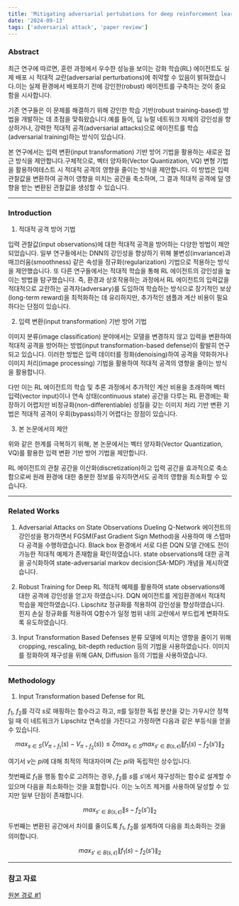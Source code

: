 ```yaml
---
title: 'Mitigating adversarial pertubations for deep reinforcement learning via vector quantization'
date: '2024-09-13'
tags: ['adversarial attack', 'paper review']
---
```


### Abstract

최근 연구에 따르면, 훈련 과정에서 우수한 성능을 보이는 강화 학습(RL) 에이전트도 실제 배포 시 적대적 교란(adversarial perturbations)에 취약할 수 있음이 밝혀졌습니다.이는 실제 환경에서 배포하기 전에 강인한(robust) 에이전트를 구축하는 것이 중요함을 시사합니다.

기존 연구들은 이 문제를 해결하기 위해 강인한 학습 기반(robust training-based) 방법을 개발하는 데 초점을 맞춰왔습니다.예를 들어, 딥 뉴럴 네트워크 자체의 강인성을 향상하거나, 강력한 적대적 공격(adversarial attacks)으로 에이전트를 학습(adversarial training)하는 방식이 있습니다.

본 연구에서는 입력 변환(input transformation) 기반 방어 기법을 활용하는 새로운 접근 방식을 제안합니다.구체적으로, 벡터 양자화(Vector Quantization, VQ) 변형 기법을 활용하여테스트 시 적대적 공격의 영향을 줄이는 방식을 제안합니다. 이 방법은 입력 관찰값을 변환하여 공격이 영향을 미치는 공간을 축소하며, 그 결과 적대적 공격에 덜 영향을 받는 변환된 관찰값을 생성할 수 있습니다.

---

### Introduction

1. 적대적 공격 방어 기법

입력 관찰값(input observations)에 대한 적대적 공격을 방어하는 다양한 방법이 제안되었습니다. 일부 연구들에서는 DNN의 강인성을 향상하기 위해 불변성(invariance)과 매끄러움(smoothness) 같은 속성을 정규화(regularization) 기법으로 적용하는 방식을 제안했습니다. 또 다른 연구들에서는 적대적 학습을 통해 RL 에이전트의 강인성을 높이는 방법을 탐구했습니다. 즉, 환경과 상호작용하는 과정에서 RL 에이전트의 입력값을 적대적으로 교란하는 공격자(adversary)를 도입하여 학습하는 방식으로 장기적인 보상(long-term reward)을 최적화하는 데 유리하지만, 추가적인 샘플과 계산 비용이 필요하다는 단점이 있습니다.

2. 입력 변환(input transformation) 기반 방어 기법

이미지 분류(image classification) 분야에서는 모델을 변경하지 않고 입력을 변환하여 적대적 공격을 방어하는 방법(input transformation-based defense)이 활발히 연구되고 있습니다. 이러한 방법은 입력 데이터를 정화(denoising)하여 공격을 약화하거나 이미지 처리(image processing) 기법을 활용하여 적대적 공격의 영향을 줄이는 방식을 활용합니다.

다만 이는 RL 에이전트의 학습 및 추론 과정에서 추가적인 계산 비용을 초래하며 벡터 입력(vector input)이나 연속 상태(continuous state) 공간을 다루는 RL 환경에는 확장하기 어렵지만 비정규화(non-differentiable) 성질을 갖는 이미지 처리 기반 변환 기법은 적대적 공격이 우회(bypass)하기 어렵다는 장점이 있습니다.

3. 본 논문에서의 제안

위와 같은 한계를 극복하기 위해, 본 논문에서는 벡터 양자화(Vector Quantization, VQ)를 활용한 입력 변환 기반 방어 기법을 제안합니다.

RL 에이전트의 관찰 공간을 이산화(discretization)하고 입력 공간을 효과적으로 축소함으로써 원래 환경에 대한 충분한 정보를 유지하면서도 공격의 영향을 최소화할 수 있습니다.

---

### Related Works

1. Adversarial Attacks on State Observations
Dueling Q-Network 에이전트의 강인성을 평가하면서 FGSM(Fast Gradient Sign Method)을 사용하여 매 스텝마다 공격을 수행하였습니다.
Black box 환경에서 서로 다른 DQN 모델 간에도 전이 가능한 적대적 예제가 존재함을 확인하였습니다.
state observations에 대한 공격을 공식화하여 state-adversarial markov decision(SA-MDP) 개념을 제시하였습니다.



2. Robust Training for Deep RL
적대적 예제를 활용하여 state observations에 대한 공격에 강인성을 얻고자 하였습니다.
DQN 에이전트를 게임환경에서 적대적 학습을 제안하였습니다.
Lipschitz 정규화를 적용하여 강인성을 향상하였습니다.
힌지 손실 정규화를 적용하여 Q함수가 일정 범위 내의 교란에서 부드럽게 변화하도록 유도하였습니다.


3. Input Transformation Based Defenses
분류 모델에 미치는 영향을 줄이기 위해 cropping, rescaling, bit-depth reduction 등의 기법을 사용하였습니다.
이미지를 정화하여 재구성을 위해 GAN, Diffusion 등의 기법을 사용하였습니다.

---

### Methodology

1. Input Transformation based Defense for RL

$f_1$, $f_2$를 각각 $s$로 매핑하는 함수라고 하고, $π$를 일정한 독립 분산을 갖는 가우시안 정책일 때 이 네트워크가 Lipschitz 연속성을 가진다고 가정하면 다음과 같은 부등식을 얻을 수 있습니다.

$$max_{s \in S}({V_{\pi \circ f_1}(s) - V_{\pi \circ f_2}(s)}) \leq \zeta {max_{s \in S} max_{s' \in B(s, \epsilon)} \|f_1(s) - f_2(s')}\|_2$$

여기서 $v$는 $pi$에 대해 최적의 적대자이며 $\zeta$는 $pi$와 독립적인 상수입니다.

첫번째로 $f_1$을 행동 함수로 고려하는 경우, $f_2$를 $s$를 $s'$에서 재구성하는 함수로 설계할 수 있으며 다음을 최소화하는 것을 포함합니다. 이는 노이즈 제거를 사용하여 달성할 수 있지만 일부 단점이 존재합니다. 

$$max_{s' \in B(s, \epsilon)} \|s - f_2(s')\|_2$$

두번째는 변환된 공간에서 차이를 줄이도록 $f_1$, $f_2$를 설계하여 다음을 최소화하는 것을 의미합니다.

$$max_{s' \in B(s, \epsilon)} \|f_1(s) - f_2(s')\|_2$$

---

### 참고 자료

[원본 경로 #1](https://arxiv.org/abs/2410.03376)



